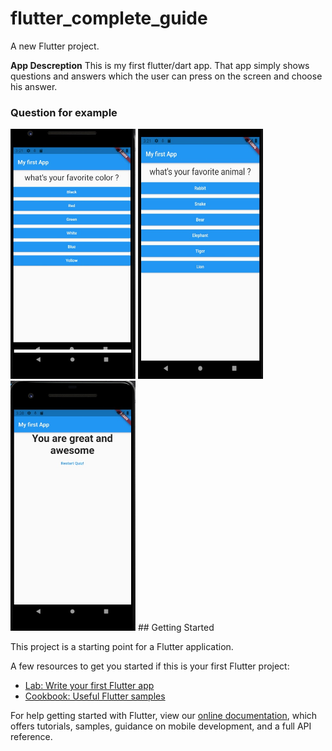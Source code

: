 # flutter_complete_guide

A new Flutter project.

**App Descreption** 
This is my first flutter/dart app.
That app simply shows questions and answers which the user can press on the screen and choose his answer.

### Question for example  
<img src= https://github.com/YishayGarame/Flutter_questionsApp/blob/master/images/first_1.jpg width="200" height="400"/>
 <img src= https://github.com/YishayGarame/Flutter_questionsApp/blob/master/images/second_2.jpg width="200" height="400"/>  
 <img src= https://github.com/YishayGarame/Flutter_questionsApp/blob/master/images/final%20score.jpg width="200" height="400"/>
## Getting Started

This project is a starting point for a Flutter application.

A few resources to get you started if this is your first Flutter project:

- [Lab: Write your first Flutter app](https://flutter.dev/docs/get-started/codelab)
- [Cookbook: Useful Flutter samples](https://flutter.dev/docs/cookbook)

For help getting started with Flutter, view our
[online documentation](https://flutter.dev/docs), which offers tutorials,
samples, guidance on mobile development, and a full API reference.
